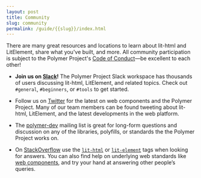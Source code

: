 ```yaml
---
layout: post
title: Community
slug: community
permalink: /guide/{{slug}}/index.html
---
```


There are many great resources and locations to learn about lit-html and LitElement,
share what you've built, and more. All community participation is subject to the Polymer Project's
<a href="https://github.com/Polymer/project/blob/master/Code_of_Conduct.md">Code of Conduct</a>—be
excellent to each other!

*   <strong>Join us on <a href="https://www.polymer-project.org/slack-invite">Slack</a>!</strong> The
    Polymer Project Slack workspace has thousands of users discussing lit-html, LitElement, and related topics.
    Check out <code>#general</code>, <code>#beginners</code>, or
    <code>#tools</code> to get started. 
    
*   Follow us on <a href="https://twitter.com/polymer">Twitter</a>
    for the latest on web components and the Polymer Project. Many
    of our team members can be found tweeting about lit-html, LitElement, 
    and the latest developments in the web platform.

*   The <a href="https://groups.google.com/forum/?fromgroups=#!forum/polymer-dev">polymer-dev</a>
    mailing list is great for long-form questions and discussion on any of the libraries, polyfills, or 
    standards the the Polymer Project works on.

*   On <a href="https://stackoverflow.com/tags/lit-html">StackOverflow</a> use
    the <code><a href="https://stackoverflow.com/tags/lit-html">lit-html</a></code> or <code><a href="https://stackoverflow.com/tags/lit-element">lit-element</a></code> tags when
    looking for answers. You can also find help on underlying web standards like 
    <a href="https://stackoverflow.com/tags/web-component">web components</a>, and try your
    hand at answering other people’s queries.



